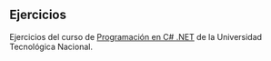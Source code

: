 ## Ejercicios

Ejercicios del curso de [Programación en C# .NET](https://sceu.frba.utn.edu.ar/course/programacion-en-c-net/) de la Universidad Tecnológica Nacional.
